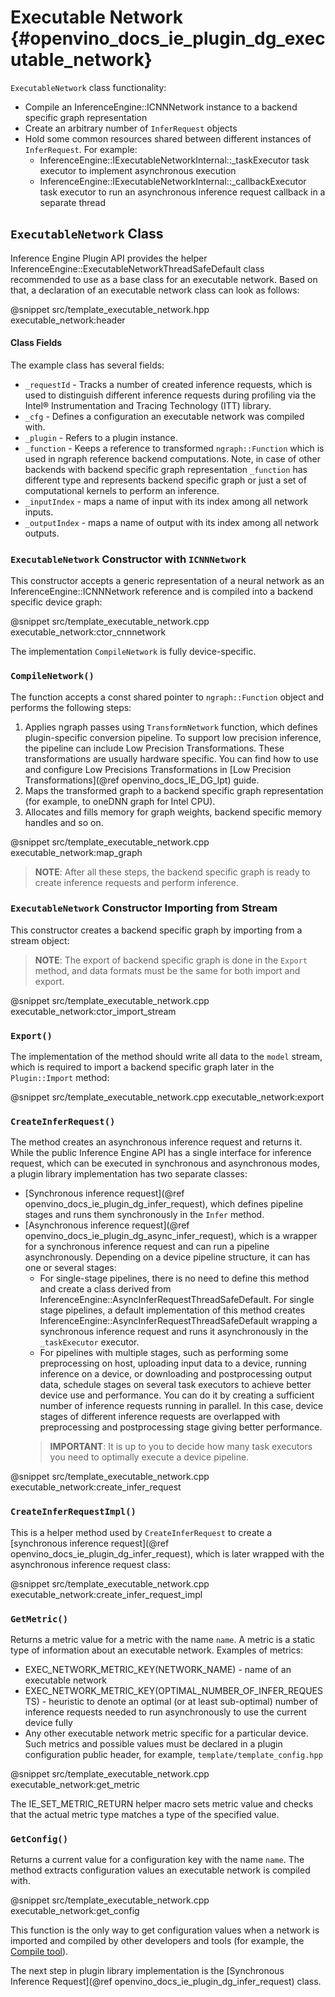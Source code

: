 # Executable Network {#openvino_docs_ie_plugin_dg_executable_network}

`ExecutableNetwork` class functionality:
- Compile an InferenceEngine::ICNNNetwork instance to a backend specific graph representation
- Create an arbitrary number of `InferRequest` objects
- Hold some common resources shared between different instances of `InferRequest`. For example:
	- InferenceEngine::IExecutableNetworkInternal::_taskExecutor task executor to implement asynchronous execution
	- InferenceEngine::IExecutableNetworkInternal::_callbackExecutor task executor to run an asynchronous inference request callback in a separate thread

`ExecutableNetwork` Class
------------------------

Inference Engine Plugin API provides the helper InferenceEngine::ExecutableNetworkThreadSafeDefault class recommended to use as a base class for an executable network. Based on that, a declaration of an executable network class can look as follows: 

@snippet src/template_executable_network.hpp executable_network:header

#### Class Fields

The example class has several fields:

- `_requestId` - Tracks a number of created inference requests, which is used to distinguish different inference requests during profiling via the Intel® Instrumentation and Tracing Technology (ITT) library.
- `_cfg` - Defines a configuration an executable network was compiled with.
- `_plugin` - Refers to a plugin instance.
- `_function` - Keeps a reference to transformed `ngraph::Function` which is used in ngraph reference backend computations. Note, in case of other backends with backend specific graph representation `_function` has different type and represents backend specific graph or just a set of computational kernels to perform an inference.
- `_inputIndex` - maps a name of input with its index among all network inputs.
- `_outputIndex` - maps a name of output with its index among all network outputs.

### `ExecutableNetwork` Constructor with `ICNNNetwork`

This constructor accepts a generic representation of a neural network as an InferenceEngine::ICNNNetwork reference and is compiled into a backend specific device graph:

@snippet src/template_executable_network.cpp executable_network:ctor_cnnnetwork

The implementation `CompileNetwork` is fully device-specific.

### `CompileNetwork()`

The function accepts a const shared pointer to `ngraph::Function` object and performs the following steps:

1. Applies ngraph passes using `TransformNetwork` function, which defines plugin-specific conversion pipeline. To support low precision inference, the pipeline can include Low Precision Transformations. These transformations are usually hardware specific. You can find how to use and configure Low Precisions Transformations in [Low Precision Transformations](@ref openvino_docs_IE_DG_lpt) guide.
2. Maps the transformed graph to a backend specific graph representation (for example, to oneDNN graph for Intel CPU).
3. Allocates and fills memory for graph weights, backend specific memory handles and so on.

@snippet src/template_executable_network.cpp executable_network:map_graph

> **NOTE**: After all these steps, the backend specific graph is ready to create inference requests and perform inference.

### `ExecutableNetwork` Constructor Importing from Stream

This constructor creates a backend specific graph by importing from a stream object:

> **NOTE**: The export of backend specific graph is done in the `Export` method, and data formats must be the same for both import and export.

@snippet src/template_executable_network.cpp executable_network:ctor_import_stream

### `Export()`

The implementation of the method should write all data to the `model` stream, which is required to import a backend specific graph later in the `Plugin::Import` method:

@snippet src/template_executable_network.cpp executable_network:export

### `CreateInferRequest()`

The method creates an asynchronous inference request and returns it. While the public Inference Engine API has a single interface for inference request, which can be executed in synchronous and asynchronous modes, a plugin library implementation has two separate classes:

- [Synchronous inference request](@ref openvino_docs_ie_plugin_dg_infer_request), which defines pipeline stages and runs them synchronously in the `Infer` method.
- [Asynchronous inference request](@ref openvino_docs_ie_plugin_dg_async_infer_request), which is a wrapper for a synchronous inference request and can run a pipeline asynchronously. Depending on a device pipeline structure, it can has one or several stages:
   - For single-stage pipelines, there is no need to define this method and create a class derived from InferenceEngine::AsyncInferRequestThreadSafeDefault. For single stage pipelines, a default implementation of this method creates InferenceEngine::AsyncInferRequestThreadSafeDefault wrapping a synchronous inference request and runs it asynchronously in the `_taskExecutor` executor.
   - For pipelines with multiple stages, such as performing some preprocessing on host, uploading input data to a device, running inference on a device, or downloading and postprocessing output data, schedule stages on several task executors to achieve better device use and performance. You can do it by creating a sufficient number of inference requests running in parallel. In this case, device stages of different inference requests are overlapped with preprocessing and postprocessing stage giving better performance.
   > **IMPORTANT**: It is up to you to decide how many task executors you need to optimally execute a device pipeline.

@snippet src/template_executable_network.cpp executable_network:create_infer_request

### `CreateInferRequestImpl()`

This is a helper method used by `CreateInferRequest` to create a [synchronous inference request](@ref openvino_docs_ie_plugin_dg_infer_request), which is later wrapped with the asynchronous inference request class:

@snippet src/template_executable_network.cpp executable_network:create_infer_request_impl

### `GetMetric()`

Returns a metric value for a metric with the name `name`.  A metric is a static type of information about an executable network. Examples of metrics:

- EXEC_NETWORK_METRIC_KEY(NETWORK_NAME) - name of an executable network
- EXEC_NETWORK_METRIC_KEY(OPTIMAL_NUMBER_OF_INFER_REQUESTS) - heuristic to denote an optimal (or at least sub-optimal) number of inference requests needed to run asynchronously to use the current device fully
- Any other executable network metric specific for a particular device. Such metrics and possible values must be declared in a plugin configuration public header, for example, `template/template_config.hpp`

@snippet src/template_executable_network.cpp executable_network:get_metric

The IE_SET_METRIC_RETURN helper macro sets metric value and checks that the actual metric type matches a type of the specified value.

### `GetConfig()`

Returns a current value for a configuration key with the name `name`. The method extracts configuration values an executable network is compiled with.

@snippet src/template_executable_network.cpp executable_network:get_config

This function is the only way to get configuration values when a network is imported and compiled by other developers and tools (for example, the [Compile tool](../_inference_engine_tools_compile_tool_README.html)).

The next step in plugin library implementation is the [Synchronous Inference Request](@ref openvino_docs_ie_plugin_dg_infer_request) class.
